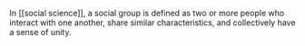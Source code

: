 In [[social science]], a social group is defined as two or more people who interact with one another, share similar characteristics, and collectively have a sense of unity.